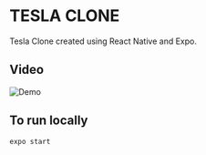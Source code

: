 # TESLA CLONE

Tesla Clone created using React Native and Expo.

## Video

<img src="./demo.gif" alt="Demo">

## To run locally

`expo start`
